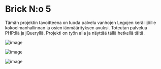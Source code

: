 # Brick N:o 5

Tämän projektin tavoitteena on luoda palvelu vanhojen Legojen keräilijöille kokoelmanhallinnan ja osien iänmäärityksen avuksi. Toteutan palvelua PHP:llä ja jQueryllä. Projekti on työn alla ja näyttää tällä hetkellä tältä.

![image](https://github.com/user-attachments/assets/776c5352-ddd9-4e7f-9aa5-7e61491caffc)

![image](https://github.com/user-attachments/assets/094a40ff-548a-4fe3-82d2-80f5b68357ac)

![image](https://github.com/user-attachments/assets/35c9bff0-1871-4b58-aaed-64a2ec3a9701)
